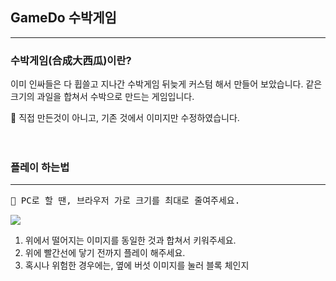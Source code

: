 ## GameDo 수박게임
-----
### 수박게임(合成大西瓜)이란?
이미 인싸들은 다 휩쓸고 지나간 수박게임 뒤늦게 커스텀 해서 만들어 보았습니다.
같은 크기의 과일을 합쳐서 수박으로 만드는 게임입니다.

🍉 직접 만든것이 아니고, 기존 것에서 이미지만 수정하였습니다.
<br />
<br />
<br />
### 플레이 하는법
-----
<pre>
📣 PC로 할 땐, 브라우저 가로 크기를 최대로 줄여주세요.
</pre>
![](https://blog.kakaocdn.net/dn/nd0kl/btqVQWag3YJ/dhktUY880QsFpikSEhNxxK/img.png)

1. 위에서 떨어지는 이미지를 동일한 것과 합쳐서 키워주세요.
2. 위에 빨간선에 닿기 전까지 플레이 해주세요.
3. 혹시나 위험한 경우에는, 옆에 버섯 이미지를 눌러 블록 체인지
